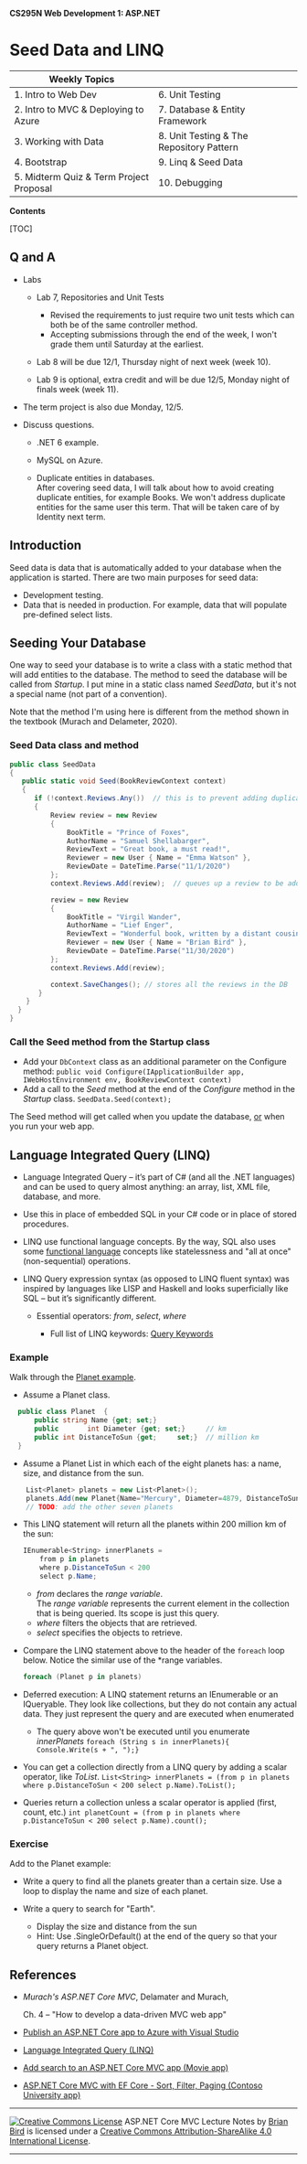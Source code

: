 **CS295N Web Development 1: ASP.NET** 

<h1>Seed Data and LINQ</h1>



| Weekly Topics                           |                                          |
| --------------------------------------- | ---------------------------------------- |
| 1. Intro to Web Dev                     | 6. Unit Testing                          |
| 2. Intro to MVC & Deploying to Azure    | 7. Database & Entity Framework           |
| 3. Working with Data                    | 8. Unit Testing & The Repository Pattern |
| 4. Bootstrap                            | 9. Linq & Seed Data                      |
| 5. Midterm Quiz & Term Project Proposal | 10. Debugging                            |



 **Contents**

[TOC]

## Q and A

- Labs

  - Lab 7, Repositories and Unit Tests
    - Revised the requirements to just require two unit tests which can both be of the same controller method.
    - Accepting submissions through the end of the week, I won't grade them until Saturday at the earliest.


  - Lab 8 will be due 12/1, Thursday night of next week (week 10).

  - Lab 9 is optional, extra credit and will be due 12/5, Monday night of finals week (week 11).
- The term project is also due Monday, 12/5.

- Discuss questions.  

  - .NET 6 example.
  - MySQL on Azure.

  - Duplicate entities in databases.  
    After covering seed data, I will talk about how to avoid creating duplicate entities, for example Books. We won't address duplicate entities for the same user this term. That will be taken care of by Identity next term.



## Introduction

Seed data is data that is automatically added to your database when the application is started. There are two main purposes for seed data:

- Development testing.
- Data that is needed in production. For example, data that will populate pre-defined select lists.

## Seeding Your Database

One way to seed your database is to write a class with a static method that will add entities to the database. The method to seed the database will be called from *Startup*. I put mine in a static class named *SeedData*, but it's not a special name (not part of a convention).

Note that the method I'm using here is different from the method shown in the textbook (Murach and Delameter, 2020).

### Seed Data class and method

````c#
public class SeedData
{
   public static void Seed(BookReviewContext context)
   {
      if (!context.Reviews.Any())  // this is to prevent adding duplicate data
      {
          Review review = new Review
          {
              BookTitle = "Prince of Foxes",
              AuthorName = "Samuel Shellabarger",
              ReviewText = "Great book, a must read!",
              Reviewer = new User { Name = "Emma Watson" },
              ReviewDate = DateTime.Parse("11/1/2020")
          };
          context.Reviews.Add(review);  // queues up a review to be added to the DB

          review = new Review
          {
              BookTitle = "Virgil Wander",
              AuthorName = "Lief Enger",
              ReviewText = "Wonderful book, written by a distant cousin of mine.",
              Reviewer = new User { Name = "Brian Bird" },
              ReviewDate = DateTime.Parse("11/30/2020")
          };
          context.Reviews.Add(review);  

          context.SaveChanges(); // stores all the reviews in the DB
       }
    }
  }
}
````

### Call the Seed method from the Startup class

- Add your `DbContext` class as an additional parameter on the Configure method:
`public void Configure(IApplicationBuilder app, IWebHostEnvironment env, BookReviewContext context)`
- Add a call to the *Seed* method at the end of the *Configure* method in the *Startup* class.
`SeedData.Seed(context);`

The Seed method will get called when you update the database, <u>or</u> when you run your web app.



## Language Integrated Query (LINQ) 

- Language Integrated Query – it’s part of C# (and all the .NET languages) and can be used to query almost anything: an array, list, XML file, database, and more.
- Use this in place of embedded SQL in your C# code or in place of stored procedures.
- LINQ use functional language concepts. By the way, SQL also uses some [functional language](https://en.wikipedia.org/wiki/Functional_programming) concepts like statelessness and "all at once"(non-sequential) operations.
- LINQ Query expression syntax (as opposed to LINQ fluent syntax) was inspired by languages like LISP and Haskell and looks superficially like SQL – but it’s significantly different.

  - Essential operators: *from*, *select*, *where*

    - Full list of LINQ keywords: [Query Keywords](https://docs.microsoft.com/en-us/dotnet/csharp/language-reference/keywords/query-keywords)

### Example

Walk through the [Planet example](https://github.com/ProfBird/CS295-Demos/tree/master/LinqDemo).

- Assume a Planet class.  

```c#
  public class Planet  {
      public string Name {get; set;}
      public       int Diameter {get; set;}     // km
      public int DistanceToSun {get;     set;}  // million km
  }
```
- Assume a Planet List in which each of the eight planets has: a name, size, and distance from the sun.

````c#
    List<Planet> planets = new List<Planet>();
    planets.Add(new Planet{Name="Mercury", Diameter=4879, DistanceToSun=67});
    // TODO: add the other seven planets
````

- This LINQ statement will return all the planets within 200 million km of the sun:

  ```c#
  IEnumerable<String> innerPlanets = 
      from p in planets 
      where p.DistanceToSun < 200 
      select p.Name;
  ```

  - *from* declares the *range variable*.  
    The *range variable* represents the current element in the collection that is being queried. Its scope is just this query. 
  - *where* filters the objects that are retrieved.
  - *select* specifies the objects to retrieve.

- Compare the LINQ statement above to the header of the `foreach` loop below. Notice the similar use of the *range variables.
  ```c#
  foreach (Planet p in planets)
  ```

- Deferred execution: A LINQ statement returns an IEnumerable or an IQueryable. They look like collections, but they do not contain any actual data. They just represent the query and are executed when enumerated

  - The query above won't be executed until you enumerate *innerPlanets*
    `foreach (String s in innerPlanets){  Console.Write(s + ", ");}`

- You can get a collection directly from a LINQ query by adding a scalar operator, like *ToList*.
  `List<String> innerPlanets = (from p in planets where p.DistanceToSun < 200 select p.Name).ToList();`

- Queries return a collection unless a scalar operator is applied (first, count, etc.)
  `int planetCount = (from p in planets where p.DistanceToSun < 200 select p.Name).count();`

### Exercise

Add to the Planet example:

- Write a query to find all the planets greater than a certain size. Use a loop to display the name and size of each planet.
- Write a query to search for "Earth".

  - Display the size and distance from the sun
  - Hint: Use .SingleOrDefault() at the end of the query so that your query returns a Planet object.





## References

- *Murach's ASP.NET Core MVC*, Delamater and Murach, 

  Ch. 4  – "How to develop a data-driven MVC web app"

- [Publish an ASP.NET Core app to Azure with Visual Studio](https://docs.microsoft.com/en-us/aspnet/core/tutorials/publish-to-azure-webapp-using-vs?view=aspnetcore-3.1)

- [Language Integrated Query (LINQ)](https://docs.microsoft.com/en-us/dotnet/csharp/linq/)

- [Add search to an ASP.NET Core MVC app (Movie app)](https://docs.microsoft.com/en-us/aspnet/core/tutorials/first-mvc-app/search?view=aspnetcore-3.1)

- [ASP.NET Core MVC with EF Core - Sort, Filter, Paging (Contoso University app)](https://docs.microsoft.com/en-us/aspnet/core/data/ef-mvc/sort-filter-page?view=aspnetcore-3.1)



------

[![Creative Commons License](https://i.creativecommons.org/l/by-sa/4.0/88x31.png)](http://creativecommons.org/licenses/by-sa/4.0/)
ASP.NET Core MVC Lecture Notes by [Brian Bird](https://profbird.dev) is licensed under a [Creative Commons Attribution-ShareAlike 4.0 International License](http://creativecommons.org/licenses/by-sa/4.0/). 

------